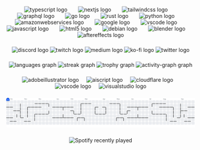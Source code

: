 <p align="center"></p>

###

<div align="center">
  <img src="https://skillicons.dev/icons?i=ts" height="39" alt="typescript logo"  />
  <img width="21" />
  <img src="https://cdn.jsdelivr.net/gh/devicons/devicon/icons/nextjs/nextjs-original.svg" height="39" alt="nextjs logo"  />
  <img width="21" />
  <img src="https://skillicons.dev/icons?i=tailwind" height="39" alt="tailwindcss logo"  />
  <img width="21" />
  <img src="https://skillicons.dev/icons?i=graphql" height="39" alt="graphql logo"  />
  <img width="21" />
  <img src="https://skillicons.dev/icons?i=go" height="39" alt="go logo"  />
  <img width="21" />
  <img src="https://skillicons.dev/icons?i=rust" height="39" alt="rust logo"  />
  <img width="21" />
  <img src="https://skillicons.dev/icons?i=py" height="39" alt="python logo"  />
  <img width="21" />
  <img src="https://skillicons.dev/icons?i=aws" height="39" alt="amazonwebservices logo"  />
  <img width="21" />
  <img src="https://cdn.jsdelivr.net/gh/devicons/devicon/icons/google/google-original.svg" height="39" alt="google logo"  />
  <img width="21" />
  <img src="https://cdn.jsdelivr.net/gh/devicons/devicon/icons/vscode/vscode-original.svg" height="39" alt="vscode logo"  />
  <img width="21" />
  <img src="https://cdn.jsdelivr.net/gh/devicons/devicon/icons/javascript/javascript-original.svg" height="39" alt="javascript logo"  />
  <img width="21" />
  <img src="https://cdn.jsdelivr.net/gh/devicons/devicon/icons/html5/html5-original.svg" height="39" alt="html5 logo"  />
  <img width="21" />
  <img src="https://cdn.jsdelivr.net/gh/devicons/devicon/icons/debian/debian-original.svg" height="39" alt="debian logo"  />
  <img width="21" />
  <img src="https://cdn.jsdelivr.net/gh/devicons/devicon/icons/blender/blender-original.svg" height="39" alt="blender logo"  />
  <img width="21" />
  <img src="https://cdn.jsdelivr.net/gh/devicons/devicon/icons/aftereffects/aftereffects-original.svg" height="39" alt="aftereffects logo"  />
</div>

###

<div align="center">
  <img src="https://img.shields.io/static/v1?message=Discord&logo=discord&label=&color=7289DA&logoColor=white&labelColor=&style=for-the-badge" height="25" alt="discord logo"  />
  <img src="https://img.shields.io/static/v1?message=Twitch&logo=twitch&label=&color=9146FF&logoColor=white&labelColor=&style=for-the-badge" height="25" alt="twitch logo"  />
  <img src="https://img.shields.io/static/v1?message=Medium&logo=medium&label=&color=12100E&logoColor=white&labelColor=&style=for-the-badge" height="25" alt="medium logo"  />
  <img src="https://img.shields.io/static/v1?message=Ko-fi&logo=ko-fi&label=&color=F16061&logoColor=white&labelColor=&style=for-the-badge" height="25" alt="ko-fi logo"  />
  <img src="https://img.shields.io/static/v1?message=Twitter&logo=twitter&label=&color=1DA1F2&logoColor=white&labelColor=&style=for-the-badge" height="25" alt="twitter logo"  />
</div>

###

<div align="center">
  <img src="https://github-readme-stats.vercel.app/api/top-langs?username=JPEG111&locale=en&hide_title=false&layout=compact&card_width=320&langs_count=5&theme=dracula&hide_border=false&order=2&custom_title=I%20Vibe%20Code...." height="150" alt="languages graph"  />
  <img src="https://streak-stats.demolab.com?user=JPEG111&locale=en&mode=daily&theme=dracula&hide_border=false&border_radius=5&order=3" height="150" alt="streak graph"  />
  <img src="https://github-profile-trophy.vercel.app?username=JPEG111&theme=dracula&column=-1&row=1&margin-w=8&margin-h=8&no-bg=false&no-frame=false&order=4" height="150" alt="trophy graph"  />
  <img src="https://github-readme-activity-graph.vercel.app/graph?username=JPEG111&radius=16&theme=dracula&area=true&order=5" height="300" alt="activity-graph graph"  />
</div>

###

<div align="center">
  <img src="https://skillicons.dev/icons?i=ai" height="40" alt="adobeillustrator logo"  />
  <img width="12" />
  <img src="https://skillicons.dev/icons?i=aiscript" height="40" alt="aiscript logo"  />
  <img width="12" />
  <img src="https://skillicons.dev/icons?i=cloudflare" height="40" alt="cloudflare logo"  />
  <img width="12" />
  <img src="https://skillicons.dev/icons?i=vscode" height="40" alt="vscode logo"  />
  <img width="12" />
  <img src="https://skillicons.dev/icons?i=visualstudio" height="40" alt="visualstudio logo"  />
</div>

###

<picture>
  <source media="(prefers-color-scheme: dark)" srcset="https://raw.githubusercontent.com/JPEG111/JPEG111/output/pacman-contribution-graph-dark.svg">
  <source media="(prefers-color-scheme: light)" srcset="https://raw.githubusercontent.com/JPEG111/JPEG111/output/pacman-contribution-graph.svg">
  <img alt="pacman contribution graph" src="https://raw.githubusercontent.com/JPEG111/JPEG111/output/pacman-contribution-graph.svg">
</picture>

###

<div align="center">
  <img src="https://spotify-recently-played-readme.vercel.app/api?count=5" alt="Spotify recently played"  />
</div>

###
